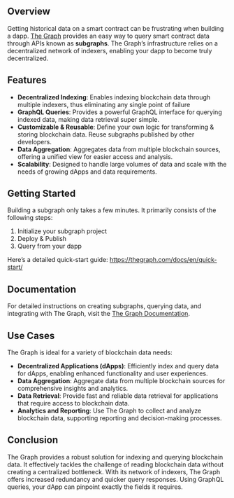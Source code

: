 
## Overview

Getting historical data on a smart contract can be frustrating when building a dapp. [The Graph](https://thegraph.com/) provides an easy way to query smart contract data through APIs known as **subgraphs**. The Graph’s infrastructure relies on a decentralized network of indexers, enabling your dapp to become truly decentralized.


## Features

- **Decentralized Indexing**: Enables indexing blockchain data through multiple indexers, thus eliminating any single point of failure
- **GraphQL Queries**: Provides a powerful GraphQL interface for querying indexed data, making data retrieval super simple.
- **Customizable & Reusable**: Define your own logic for transforming & storing blockchain data. Reuse subgraphs published by other developers.
- **Data Aggregation**: Aggregates data from multiple blockchain sources, offering a unified view for easier access and analysis.
- **Scalability**: Designed to handle large volumes of data and scale with the needs of growing dApps and data requirements.


## Getting Started

Building a subgraph only takes a few minutes. It primarily consists of the following steps:

1. Initialize your subgraph project
2. Deploy & Publish
3. Query from your dapp

Here’s a detailed quick-start guide:
https://thegraph.com/docs/en/quick-start/



## Documentation

For detailed instructions on creating subgraphs, querying data, and integrating with The Graph, visit the [The Graph Documentation](https://thegraph.com/docs/).


## Use Cases

The Graph is ideal for a variety of blockchain data needs:

- **Decentralized Applications (dApps)**: Efficiently index and query data for dApps, enabling enhanced functionality and user experiences.
- **Data Aggregation**: Aggregate data from multiple blockchain sources for comprehensive insights and analytics.
- **Data Retrieval**: Provide fast and reliable data retrieval for applications that require access to blockchain data.
- **Analytics and Reporting**: Use The Graph to collect and analyze blockchain data, supporting reporting and decision-making processes.

## Conclusion

The Graph provides a robust solution for indexing and querying blockchain data. It effectively tackles the challenge of reading blockchain data without creating a centralized bottleneck. With its network of indexers, The Graph offers increased redundancy and quicker query responses. Using GraphQL queries, your dApp can pinpoint exactly the fields it requires.
